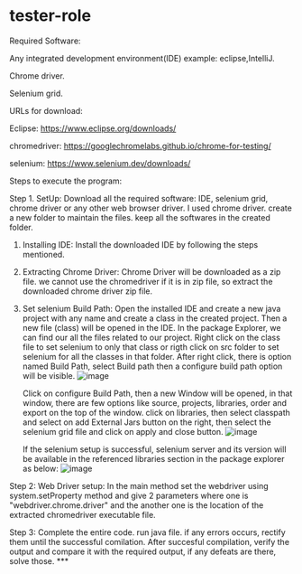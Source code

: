 # tester-role

Required Software:

Any integrated development environment(IDE) example: eclipse,IntelliJ.

Chrome driver.

Selenium grid.

URLs for download:

Eclipse: https://www.eclipse.org/downloads/

chromedriver: https://googlechromelabs.github.io/chrome-for-testing/

selenium: https://www.selenium.dev/downloads/

Steps to execute the program:

Step 1. SetUp:
   Download all the required software: IDE, selenium grid, chrome driver or any other web browser driver. I used chrome driver.
   create a new folder to maintain the files.
   keep all the softwares in the created folder.
   1. Installing IDE:
      Install the downloaded IDE by following the steps mentioned.
   2. Extracting Chrome Driver:
      Chrome Driver will be downloaded as a zip file. we cannot use the chromedriver if it is in zip file, so extract the downloaded chrome driver zip file.
   3. Set selenium Build Path:
      Open the installed IDE and create a new java project with any name and create a class in the created project.
      Then a new file (class) will be opened in the IDE.
      In the package Explorer, we can find our all the files related to our project. Right click on the class file to set selenium to only that class or rigth click on src folder to set selenium for all the classes in that folder.
      After right click, there is option named Build Path, select Build path then a configure build path option will be visible.
      ![image](https://github.com/vasampavan/tester-role/assets/162179032/7707e357-1e06-47dd-8794-1db98fdf7143)

      Click on configure Build Path, then a new Window will be opened, in that window, there are few options like source, projects, libraries, order and export on the top of the window. click on libraries, then select classpath and select on add External Jars button on the right, then select the selenium grid file and click on apply and close button.
      ![image](https://github.com/vasampavan/tester-role/assets/162179032/38c88684-875d-4bb8-83cf-4716b85dadf2)

      If the selenium setup is successful, selenium server and its version will be available in the referenced libraries section in the package explorer as below:
      ![image](https://github.com/vasampavan/tester-role/assets/162179032/2fdc5faa-24b0-4454-ae0e-0a1c5d81ef39)
      
Step 2:
      Web Driver setup:
      In the main method set the webdriver using system.setProperty method and give 2 parameters where one is "webdriver.chrome.driver" and the another one is the location of the extracted chromedriver executable file.

Step 3:
      Complete the entire code.
      run java file.
      if any errors occurs, rectify them until the successful comilation.
      After succesful compilation, verify the output and compare it with the required output, if any defeats are there, solve those.
      ***

